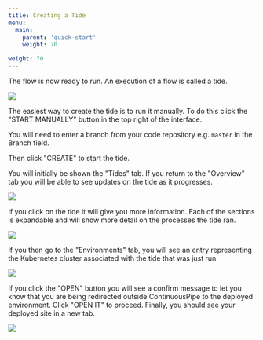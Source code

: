 ```yaml
---
title: Creating a Tide
menu:
  main:
    parent: 'quick-start'
    weight: 70

weight: 70
---
```

The flow is now ready to run. An execution of a flow is called a tide.

![](/docs/images/quick-start/flow-overview-no-tide.png)

The easiest way to create the tide is to run it manually. To do this click the "START MANUALLY" button in the top right of the interface.

You will need to enter a branch from your code repository e.g. `master` in the Branch field. 

Then click "CREATE" to start the tide.

You will initially be shown the "Tides" tab. If you return to the "Overview" tab you will be able to see updates on the tide as it progresses.

![](/docs/images/quick-start/flow-overview-tide-success.png)

If you click on the tide it will give you more information. Each of the sections is expandable and will show more detail on the processes the tide ran.

![](/docs/images/quick-start/flow-info-expanded.png)

If you then go to the "Environments" tab, you will see an entry representing the Kubernetes cluster associated with the tide that was just run. 

![](/docs/images/quick-start/flow-environments-overview.png)

If you click the "OPEN" button you will see a confirm message to let you know that you are being redirected outside ContinuousPipe to the deployed environment. Click "OPEN IT" to proceed. Finally, you should see your deployed site in a new tab.

![](/docs/images/quick-start/flow-environments-view-endpoint.png)


